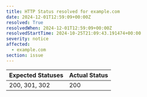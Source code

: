```yaml
---
title: HTTP Status resolved for example.com
date: 2024-12-01T12:59:09+00:00Z
resolved: True
resolvedWhen: 2024-12-01T12:59:09+00:00Z
resolvedStartTime: 2024-10-25T21:09:43.191474+00:00
severity: notice
affected:
  - example.com
section: issue
---
```


| Expected Statuses | Actual Status  |
|-------------------|----------------|
| 200, 301, 302 | 200 |
